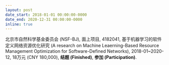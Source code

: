```yaml
---
layout: post
date_start: 2018-01-01 00:00:00-0000
date_end: 2020-12-31 00:00:00-0000
inline: true
---
```


北京市自然科学基金委员会 (NSF-BJ), 面上项目, 4182041, 基于机器学习的软件定义网络资源优化研究 (A research on Machine Leaerning-Based Resource Management Optimization for Software-Defined Networks), 2018-01~2020-12, 18万元 (CNY 180,000), **结题 (Finished)**, **参加 (Participation)**.
